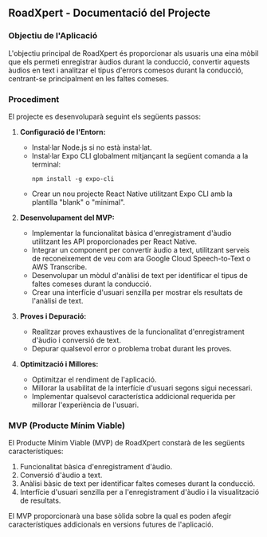 ## RoadXpert - Documentació del Projecte

### Objectiu de l'Aplicació

L'objectiu principal de RoadXpert és proporcionar als usuaris una eina mòbil que els permeti enregistrar àudios durant la conducció, convertir aquests àudios en text i analitzar el tipus d'errors comesos durant la conducció, centrant-se principalment en les faltes comeses.

### Procediment

El projecte es desenvoluparà seguint els següents passos:

1. **Configuració de l'Entorn:**
   - Instal·lar Node.js si no està instal·lat.
   - Instal·lar Expo CLI globalment mitjançant la següent comanda a la terminal:
     ```
     npm install -g expo-cli
     ```
   - Crear un nou projecte React Native utilitzant Expo CLI amb la plantilla "blank" o "minimal".

2. **Desenvolupament del MVP:**
   - Implementar la funcionalitat bàsica d'enregistrament d'àudio utilitzant les API proporcionades per React Native.
   - Integrar un component per convertir àudio a text, utilitzant serveis de reconeixement de veu com ara Google Cloud Speech-to-Text o AWS Transcribe.
   - Desenvolupar un mòdul d'anàlisi de text per identificar el tipus de faltes comeses durant la conducció.
   - Crear una interfície d'usuari senzilla per mostrar els resultats de l'anàlisi de text.

3. **Proves i Depuració:**
   - Realitzar proves exhaustives de la funcionalitat d'enregistrament d'àudio i conversió de text.
   - Depurar qualsevol error o problema trobat durant les proves.

4. **Optimització i Millores:**
   - Optimitzar el rendiment de l'aplicació.
   - Millorar la usabilitat de la interfície d'usuari segons sigui necessari.
   - Implementar qualsevol característica addicional requerida per millorar l'experiència de l'usuari.

### MVP (Producte Mínim Viable)

El Producte Mínim Viable (MVP) de RoadXpert constarà de les següents característiques:

1. Funcionalitat bàsica d'enregistrament d'àudio.
2. Conversió d'àudio a text.
3. Anàlisi bàsic de text per identificar faltes comeses durant la conducció.
4. Interfície d'usuari senzilla per a l'enregistrament d'àudio i la visualització de resultats.

El MVP proporcionarà una base sòlida sobre la qual es poden afegir característiques addicionals en versions futures de l'aplicació.